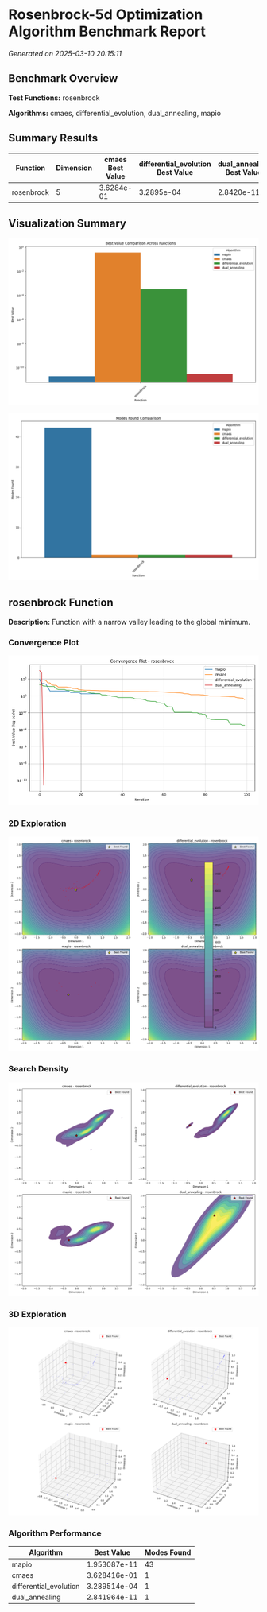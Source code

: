 # Rosenbrock-5d Optimization Algorithm Benchmark Report

*Generated on 2025-03-10 20:15:11*

## Benchmark Overview

**Test Functions:** rosenbrock

**Algorithms:** cmaes, differential_evolution, dual_annealing, mapio

## Summary Results

| Function | Dimension | cmaes Best Value | differential_evolution Best Value | dual_annealing Best Value | mapio Best Value |
| --- | --- | --- | --- | --- | --- |
| rosenbrock | 5 | 3.6284e-01 | 3.2895e-04 | 2.8420e-11 | 1.9531e-11 |

## Visualization Summary

![Best Value Comparison](rosenbrock-5d_best_value_comparison.png)

![Modes Found Comparison](rosenbrock-5d_modes_found_comparison.png)

## rosenbrock Function

**Description:** Function with a narrow valley leading to the global minimum.

### Convergence Plot

![Convergence Plot](rosenbrock-5d_convergence_rosenbrock.png)

### 2D Exploration

![2D Exploration](rosenbrock-5d_exploration_2d_rosenbrock.png)

### Search Density

![Search Density](rosenbrock-5d_density_rosenbrock_dims.png)

### 3D Exploration

![3D Exploration](rosenbrock-5d_exploration_3d_rosenbrock.png)

### Algorithm Performance

| Algorithm | Best Value | Modes Found |
| --- | --- | --- |
| mapio | 1.953087e-11 | 43 |
| cmaes | 3.628416e-01 | 1 |
| differential_evolution | 3.289514e-04 | 1 |
| dual_annealing | 2.841964e-11 | 1 |

